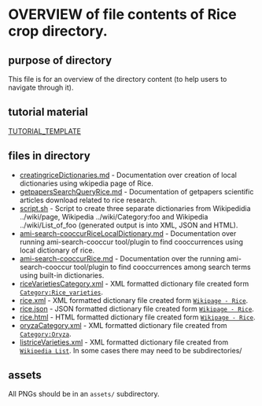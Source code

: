 # OVERVIEW of file contents of Rice crop directory.

## purpose of directory 
This file is for an overview of the directory content (to help users to navigate through it). 

## tutorial material
[TUTORIAL_TEMPLATE](TUTORIAL_TEMPLATE.md)

## files in directory

* [creatingriceDictionaries.md](https://github.com/petermr/tigr2ess/edit/master/crops/rice/creatingriceDictionaries.md) - Documentation over creation of local dictionaries using wkipedia page of Rice. 
* [getpapersSearchQueryRice.md](https://github.com/petermr/tigr2ess/edit/master/crops/rice/getpapersSearchQueryRice.md) - Documentation of getpapers scientific articles download related to rice research.
* [script.sh](https://github.com/petermr/tigr2ess/blob/master/crops/rice/script.sh) - Script to create three separate dictionaries from Wikipedidia ../wiki/page, Wikipedia ../wiki/Category:foo and Wikipedia ../wiki/List_of_foo (generated output is into XML, JSON and HTML).
* [ami-search-cooccurRiceLocalDictionary.md](https://github.com/petermr/tigr2ess/blob/master/crops/rice/ami-search-cooccurRiceLocalDictionary.md) - Documentation over running ami-search-cooccur tool/plugin to find cooccurrences using local dictionary of rice.   
* [ami-search-cooccurRice.md](https://github.com/petermr/tigr2ess/blob/master/crops/rice/ami-search-cooccurRice.md) - Documentation over the running ami-search-cooccur tool/plugin to find cooccurrences among search terms using built-in dictionaries.
* [riceVarietiesCategory.xml](https://github.com/petermr/tigr2ess/blob/master/crops/rice/riceVarietiesCategory.xml) - XML formatted dictionary file created form [`Category:Rice_varieties`](https://en.wikipedia.org/wiki/Category:Rice_varieties).
* [rice.xml](https://github.com/petermr/tigr2ess/blob/master/crops/rice/Rice.xml) - XML formatted dictionary file created form [`Wikipage - Rice`](https://en.wikipedia.org/wiki/Rice).
* [rice.json](https://github.com/petermr/tigr2ess/blob/master/crops/rice/Rice.json) - JSON formatted dictionary file created form [`Wikipage - Rice`](https://en.wikipedia.org/wiki/Rice).
* [rice.html](https://github.com/petermr/tigr2ess/blob/master/crops/rice/Rice.html) - HTML formatted dictionary file created form [`Wikipage - Rice`](https://en.wikipedia.org/wiki/Rice).
* [oryzaCategory.xml](https://github.com/petermr/tigr2ess/blob/master/crops/rice/oryzaCategory.xml) - XML formatted dictionary file created from [`Category:Oryza`](https://en.wikipedia.org/wiki/Category:Oryza).
* [listriceVarieties.xml](https://github.com/petermr/tigr2ess/blob/master/crops/rice/listriceVarieties.xml) -  XML formatted dictionary file created from [`Wikipedia List`](https://en.wikipedia.org/wiki/List_of_rice_varieties).
In some cases there may need to be subdirectories/

## assets
All PNGs should be in an `assets/` subdirectory.
